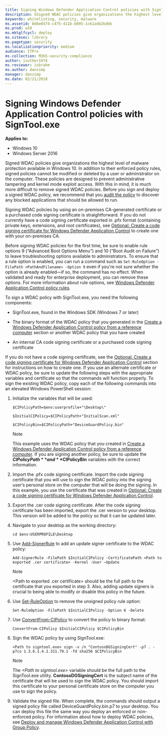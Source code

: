 ```yaml
---
title: Signing Windows Defender Application Control policies with SignTool.exe  (Windows 10)
description: SSigned WDAC policies give organizations the highest level of malware protection available in Windows 10. 
keywords: whitelisting, security, malware
ms.assetid: 8d6e0474-c475-411b-b095-1c61adb2bdbb
ms.prod: w10
ms.mktglfcycl: deploy
ms.sitesec: library
ms.pagetype: security
ms.localizationpriority: medium
audience: ITPro
ms.collection: M365-security-compliance
author: jsuther1974
ms.reviewer: isbrahm
ms.author: dansimp
manager: dansimp
ms.date: 02/21/2018
---
```


# Signing Windows Defender Application Control policies with SignTool.exe 

**Applies to:**

-   Windows 10
-   Windows Server 2016

Signed WDAC policies give organizations the highest level of malware protection available in Windows 10. 
In addition to their enforced policy rules, signed policies cannot be modified or deleted by a user or administrator on the computer. 
These policies are designed to prevent administrative tampering and kernel mode exploit access. 
With this in mind, it is much more difficult to remove signed WDAC policies. 
Before you sign and deploy a signed WDAC policy, we recommend that you [audit the policy](audit-windows-defender-application-control-policies.md) to discover any blocked applications that should be allowed to run. 

Signing WDAC policies by using an on-premises CA-generated certificate or a purchased code signing certificate is straightforward. 
If you do not currently have a code signing certificate exported in .pfx format (containing private keys, extensions, and root certificates), see [Optional: Create a code signing certificate for Windows Defender Application Control](create-code-signing-cert-for-windows-defender-application-control.md) to create one with your on-premises CA. 

Before signing WDAC policies for the first time, be sure to enable rule options 9 (“Advanced Boot Options Menu”) and 10 (“Boot Audit on Failure”) to leave troubleshooting options available to administrators. To ensure that a rule option is enabled, you can run a command such as `Set-RuleOption -FilePath <PathAndFilename> -Option 9` even if you're not sure whether the option is already enabled—if so, the command has no effect. When validated and ready for enterprise deployment, you can remove these options. For more information about rule options, see [Windows Defender Application Control policy rules](select-types-of-rules-to-create.md).

To sign a WDAC policy with SignTool.exe, you need the following components:

-   SignTool.exe, found in the Windows SDK (Windows 7 or later)

-   The binary format of the WDAC policy that you generated in the [Create a Windows Defender Application Control policy from a reference computer](create-initial-default-policy.md) section or another WDAC policy that you have created

-   An internal CA code signing certificate or a purchased code signing certificate

If you do not have a code signing certificate, see the [Optional: Create a code signing certificate for Windows Defender Application Control](create-code-signing-cert-for-windows-defender-application-control.md) section for instructions on how to create one. If you use an alternate certificate or WDAC policy, be sure to update the following steps with the appropriate variables and certificate so that the commands will function properly. To sign the existing WDAC policy, copy each of the following commands into an elevated Windows PowerShell session:

1. Initialize the variables that will be used:

   `$CIPolicyPath=$env:userprofile+"\Desktop\"`
    
   `$InitialCIPolicy=$CIPolicyPath+"InitialScan.xml"`
    
   `$CIPolicyBin=$CIPolicyPath+"DeviceGuardPolicy.bin"`

   > [!NOTE]
   > This example uses the WDAC policy that you created in [Create a Windows Defender Application Control policy from a reference computer](create-initial-default-policy.md). If you are signing another policy, be sure to update the **$CIPolicyPath** and **$CIPolicyBin** variables with the correct information.

2. Import the .pfx code signing certificate. Import the code signing certificate that you will use to sign the WDAC policy into the signing user’s personal store on the computer that will be doing the signing. In this example, you use the certificate that was created in [Optional: Create a code signing certificate for Windows Defender Application Control](create-code-signing-cert-for-windows-defender-application-control.md).

3. Export the .cer code signing certificate. After the code signing certificate has been imported, export the .cer version to your desktop. This version will be added to the policy so that it can be updated later.

4. Navigate to your desktop as the working directory:

   `cd $env:USERPROFILE\Desktop`

5. Use [Add-SignerRule](https://docs.microsoft.com/powershell/module/configci/add-signerrule) to add an update signer certificate to the WDAC policy:

   `Add-SignerRule -FilePath $InitialCIPolicy -CertificatePath <Path to exported .cer certificate> -Kernel -User –Update`

   > [!NOTE]
   > \<Path to exported .cer certificate> should be the full path to the certificate that you exported in   step 3.
   Also, adding update signers is crucial to being able to modify or disable this policy in the future. 

6. Use [Set-RuleOption](https://docs.microsoft.com/powershell/module/configci/set-ruleoption) to remove the unsigned policy rule option:

   `Set-RuleOption -FilePath $InitialCIPolicy -Option 6 -Delete`

7. Use [ConvertFrom-CIPolicy](https://docs.microsoft.com/powershell/module/configci/convertfrom-cipolicy) to convert the policy to binary format:

   `ConvertFrom-CIPolicy $InitialCIPolicy $CIPolicyBin`

8. Sign the WDAC policy by using SignTool.exe:

   `<Path to signtool.exe> sign -v /n "ContosoDGSigningCert" -p7 . -p7co 1.3.6.1.4.1.311.79.1 -fd sha256 $CIPolicyBin`

   > [!NOTE]
   > The *&lt;Path to signtool.exe&gt;* variable should be the full path to the SignTool.exe utility. **ContosoDGSigningCert** is the subject name of the certificate that will be used to sign the WDAC policy. You should import this certificate to your personal certificate store on the computer you use to sign the policy.

9. Validate the signed file. When complete, the commands should output a signed policy file called DeviceGuardPolicy.bin.p7 to your desktop. You can deploy this file the same way you deploy an enforced or non-enforced policy. For information about how to deploy WDAC policies, see [Deploy and manage Windows Defender Application Control with Group Policy](deploy-windows-defender-application-control-policies-using-group-policy.md).


